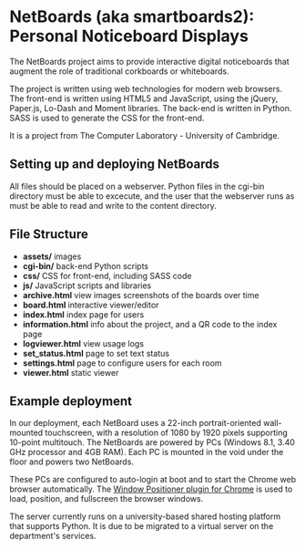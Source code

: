 # NetBoards (aka smartboards2): Personal Noticeboard Displays

The NetBoards project aims to provide interactive digital noticeboards that augment the role of traditional corkboards or whiteboards.

The project is written using web technologies for modern web browsers. The front-end is written using HTML5 and JavaScript, using the jQuery, Paper.js, Lo-Dash and Moment libraries. The back-end is written in Python. SASS is used to generate the CSS for the front-end.

It is a project from The Computer Laboratory - University of Cambridge.

## Setting up and deploying NetBoards
All files should be placed on a webserver. Python files in the cgi-bin directory must be able to excecute, and the user that the webserver runs as must be able to read and write to the content directory.

## File Structure
* __assets/__ images
* __cgi-bin/__ back-end Python scripts
* __css/__ CSS for front-end, including SASS code
* __js/__ JavaScript scripts and libraries
* __archive.html__ view images screenshots of the boards over time
* __board.html__ interactive viewer/editor
* __index.html__ index page for users
* __information.html__ info about the project, and a QR code to the index page
* __logviewer.html__ view usage logs
* __set_status.html__ page to set text status
* __settings.html__ page to configure users for each room
* __viewer.html__ static viewer


## Example deployment
In our deployment, each NetBoard uses a 22-inch portrait-oriented wall-mounted touchscreen, with a resolution of 1080 by 1920 pixels supporting 10-point multitouch. The NetBoards are powered by PCs (Windows 8.1, 3.40 GHz processor and 4GB RAM). Each PC is mounted in the void under the floor and powers two NetBoards.

These PCs are configured to auto-login at boot and to start the Chrome web browser automatically. The [Window Positioner plugin for Chrome](https://github.com/s-haines/chrome-window-positioner) is used to load, position, and fullscreen the browser windows.

The server currently runs on a university-based shared hosting platform that supports Python. It is due to be migrated to a virtual server on the department's services.
